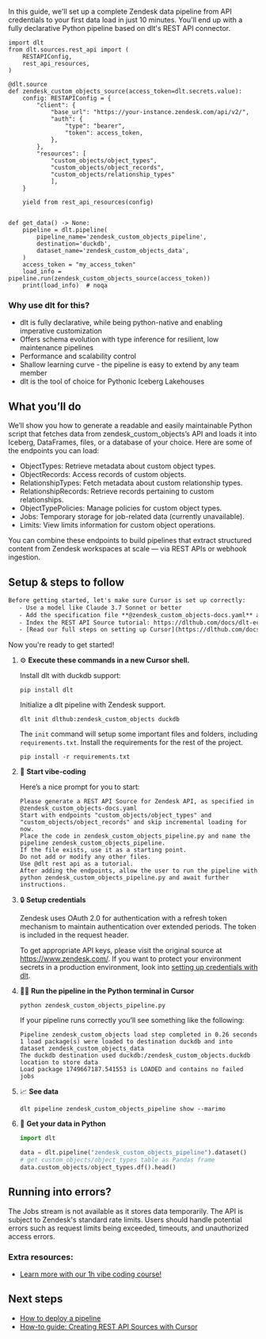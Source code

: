 In this guide, we'll set up a complete Zendesk data pipeline from API credentials to your first data load in just 10 minutes. You'll end up with a fully declarative Python pipeline based on dlt's REST API connector.

```python-outcome
import dlt
from dlt.sources.rest_api import (
    RESTAPIConfig,
    rest_api_resources,
)

@dlt.source
def zendesk_custom_objects_source(access_token=dlt.secrets.value):
    config: RESTAPIConfig = {
        "client": {
            "base_url": "https://your-instance.zendesk.com/api/v2/",
            "auth": {
                "type": "bearer",
                "token": access_token,
            },
        },
        "resources": [
            "custom_objects/object_types",
            "custom_objects/object_records",
            "custom_objects/relationship_types"
            ],
    }

    yield from rest_api_resources(config)


def get_data() -> None:
    pipeline = dlt.pipeline(
        pipeline_name='zendesk_custom_objects_pipeline',
        destination='duckdb',
        dataset_name='zendesk_custom_objects_data', 
    )
    access_token = "my_access_token"
    load_info = pipeline.run(zendesk_custom_objects_source(access_token))
    print(load_info)  # noqa
```

### Why use dlt for this?

- dlt is fully declarative, while being python-native and enabling imperative customization
- Offers schema evolution with type inference for resilient, low maintenance pipelines
- Performance and scalability control
- Shallow learning curve - the pipeline is easy to extend by any team member
- dlt is the tool of choice for Pythonic Iceberg Lakehouses

## What you’ll do

We’ll show you how to generate a readable and easily maintainable Python script that fetches data from zendesk_custom_objects’s API and loads it into Iceberg, DataFrames, files, or a database of your choice. Here are some of the endpoints you can load:

- ObjectTypes: Retrieve metadata about custom object types.
- ObjectRecords: Access records of custom objects.
- RelationshipTypes: Fetch metadata about custom relationship types.
- RelationshipRecords: Retrieve records pertaining to custom relationships.
- ObjectTypePolicies: Manage policies for custom object types.
- Jobs: Temporary storage for job-related data (currently unavailable).
- Limits: View limits information for custom object operations.

You can combine these endpoints to build pipelines that extract structured content from Zendesk workspaces at scale — via REST APIs or webhook ingestion.

## Setup & steps to follow

```default
Before getting started, let's make sure Cursor is set up correctly:
   - Use a model like Claude 3.7 Sonnet or better
   - Add the specification file **@zendesk_custom_objects-docs.yaml** as context
   - Index the REST API Source tutorial: https://dlthub.com/docs/dlt-ecosystem/verified-sources/rest_api/ and add it to context as **@dlt rest api**
   - [Read our full steps on setting up Cursor](https://dlthub.com/docs/dlt-ecosystem/llm-tooling/cursor-restapi#23-configuring-cursor-with-documentation)
```

Now you're ready to get started! 

1. ⚙️ **Execute these commands in a new Cursor shell.**
    
    Install dlt with duckdb support:
    ```shell
    pip install dlt
    ```

    Initialize a dlt pipeline with Zendesk support.
    ```shell
    dlt init dlthub:zendesk_custom_objects duckdb
    ```

    The `init` command will setup some important files and folders, including `requirements.txt`. Install the requirements for the rest of the project.
    ```shell
    pip install -r requirements.txt
    ```
    
2. 🤠 **Start vibe-coding**
    
    Here’s a nice prompt for you to start: 
    
    ```prompt
    Please generate a REST API Source for Zendesk API, as specified in @zendesk_custom_objects-docs.yaml 
    Start with endpoints "custom_objects/object_types" and "custom_objects/object_records" and skip incremental loading for now. 
    Place the code in zendesk_custom_objects_pipeline.py and name the pipeline zendesk_custom_objects_pipeline. 
    If the file exists, use it as a starting point. 
    Do not add or modify any other files. 
    Use @dlt rest api as a tutorial. 
    After adding the endpoints, allow the user to run the pipeline with python zendesk_custom_objects_pipeline.py and await further instructions.
    ```

    
3. 🔒 **Setup credentials** 
    
    Zendesk uses OAuth 2.0 for authentication with a refresh token mechanism to maintain authentication over extended periods. The token is included in the request header.
    
    To get appropriate API keys, please visit the original source at https://www.zendesk.com/.
    If you want to protect your environment secrets in a production environment, look into [setting up credentials with dlt](https://dlthub.com/docs/walkthroughs/add_credentials).
    
4. 🏃‍♀️ **Run the pipeline in the Python terminal in Cursor**
    
    ```shell
    python zendesk_custom_objects_pipeline.py
    ```
    
    If your pipeline runs correctly you’ll see something like the following:
    
    ```shell
    Pipeline zendesk_custom_objects load step completed in 0.26 seconds
    1 load package(s) were loaded to destination duckdb and into dataset zendesk_custom_objects_data
    The duckdb destination used duckdb:/zendesk_custom_objects.duckdb location to store data
    Load package 1749667187.541553 is LOADED and contains no failed jobs
    ```
    
5. 📈 **See data**
    
    ```shell
    dlt pipeline zendesk_custom_objects_pipeline show --marimo
    ```
    
6. 🐍 **Get your data in Python**
    
    ```python
    import dlt

   data = dlt.pipeline("zendesk_custom_objects_pipeline").dataset()
   # get custom_objects/object_types table as Pandas frame
   data.custom_objects/object_types.df().head()
    ```

## Running into errors?

The Jobs stream is not available as it stores data temporarily. The API is subject to Zendesk's standard rate limits. Users should handle potential errors such as request limits being exceeded, timeouts, and unauthorized access errors.

### Extra resources:

- [Learn more with our 1h vibe coding course!](https://www.youtube.com/watch?v=GGid70rnJuM)

## Next steps

- [How to deploy a pipeline](https://dlthub.com/docs/walkthroughs/deploy-a-pipeline)
- [How-to guide: Creating REST API Sources with Cursor](https://dlthub.com/docs/dlt-ecosystem/llm-tooling/cursor-restapi)